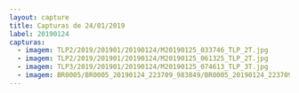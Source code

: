 ```yaml
---
layout: capture
title: Capturas de 24/01/2019
label: 20190124
capturas:
  - imagem: TLP2/2019/201901/20190124/M20190125_033746_TLP_2T.jpg
  - imagem: TLP2/2019/201901/20190124/M20190125_061325_TLP_2T.jpg
  - imagem: TLP3/2019/201901/20190124/M20190125_074613_TLP_3T.jpg
  - imagem: BR0005/BR0005_20190124_223709_983849/BR0005_20190124_223709_983849_stack_92_meteors.jpg
---
```

